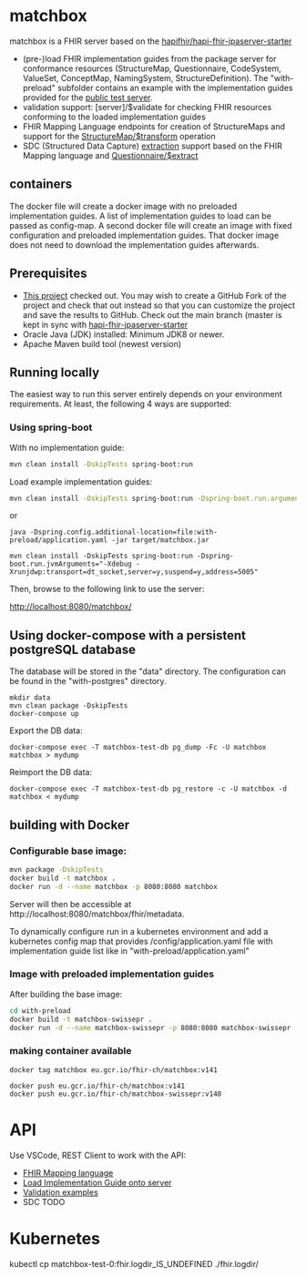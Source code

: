 # matchbox 

matchbox is a FHIR server based on the [hapifhir/hapi-fhir-jpaserver-starter](https://github.com/hapifhir/hapi-fhir-jpaserver-starter) 
- (pre-)load FHIR implementation guides from the package server for conformance resources (StructureMap, Questionnaire, CodeSystem, ValueSet, ConceptMap, NamingSystem, StructureDefinition). The "with-preload" subfolder contains an example with the implementation guides provided for the [public test server](https://test.ahdis.ch/matchbox/fhir).
- validation support: [server]/$validate for checking FHIR resources conforming to the loaded implementation guides
- FHIR Mapping Language endpoints for creation of StructureMaps and support for the [StructureMap/$transform](https://www.hl7.org/fhir/operation-structuremap-transform.html) operation
- SDC (Structured Data Capture) [extraction](https://build.fhir.org/ig/HL7/sdc/extraction.html#map-extract) support based on the FHIR Mapping language and [Questionnaire/$extract](http://build.fhir.org/ig/HL7/sdc/OperationDefinition-QuestionnaireResponse-extract.html)

## containers

The docker file will create a docker image with no preloaded implementation guides. A list of implementation guides to load can be passed as config-map.
A second docker file will create an image with fixed configuration and preloaded implementation guides.  That docker image does not need to download the implementation guides afterwards.

## Prerequisites

- [This project](https://github.com/ahdis/matchbox) checked out. You may wish to create a GitHub Fork of the project and check that out instead so that you can customize the project and save the results to GitHub. Check out the main branch (master is kept in sync with [hapi-fhir-jpaserver-starter](https://github.com/hapifhir/hapi-fhir-jpaserver-starter)
- Oracle Java (JDK) installed: Minimum JDK8 or newer.
- Apache Maven build tool (newest version)

## Running locally

The easiest way to run this server entirely depends on your environment requirements. At least, the following 4 ways are supported:

### Using spring-boot

With no implementation guide:
```bash
mvn clean install -DskipTests spring-boot:run
```
Load example implementation guides:
```bash
mvn clean install -DskipTests spring-boot:run -Dspring-boot.run.arguments=--spring.config.additional-location=file:with-preload/application.yaml
```
or
```
java -Dspring.config.additional-location=file:with-preload/application.yaml -jar target/matchbox.jar
```

```
mvn clean install -DskipTests spring-boot:run -Dspring-boot.run.jvmArguments="-Xdebug -Xrunjdwp:transport=dt_socket,server=y,suspend=y,address=5005"
```


Then, browse to the following link to use the server:

[http://localhost:8080/matchbox/](http://localhost:8080/matchbox/)

## Using docker-compose with a persistent postgreSQL database

The database will be stored in the "data" directory. The configuration can be found in the "with-postgres" directory.

```
mkdir data
mvn clean package -DskipTests
docker-compose up
```

Export the DB data:
```
docker-compose exec -T matchbox-test-db pg_dump -Fc -U matchbox matchbox > mydump
```

Reimport the DB data:
```
docker-compose exec -T matchbox-test-db pg_restore -c -U matchbox -d matchbox < mydump
```


## building with Docker

### Configurable base image:

```bash
mvn package -DskipTests
docker build -t matchbox .
docker run -d --name matchbox -p 8080:8080 matchbox
```
Server will then be accessible at http://localhost:8080/matchbox/fhir/metadata. 

To dynamically configure run in a kubernetes environment and add a kubernetes config map that provides /config/application.yaml file with implementation guide list like in "with-preload/application.yaml" 

### Image with preloaded implementation guides

After building the base image:
```bash
cd with-preload
docker build -t matchbox-swissepr .
docker run -d --name matchbox-swissepr -p 8080:8080 matchbox-swissepr
```

### making container available
```
docker tag matchbox eu.gcr.io/fhir-ch/matchbox:v141

docker push eu.gcr.io/fhir-ch/matchbox:v141
docker push eu.gcr.io/fhir-ch/matchbox-swissepr:v140
```

API
===

Use VSCode, REST Client to work with the API:
- [FHIR Mapping language](fml.http)
- [Load Implementation Guide onto server](ig.http)
- [Validation examples](validation-igexamples.http)
- SDC TODO


Kubernetes
==========

kubectl cp matchbox-test-0:fhir.logdir_IS_UNDEFINED ./fhir.logdir/
